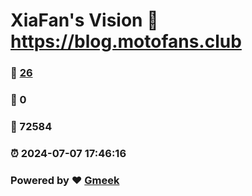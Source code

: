 # XiaFan's Vision :link: https://blog.motofans.club 
### :page_facing_up: [26](https://blog.motofans.club/tag.html) 
### :speech_balloon: 0 
### :hibiscus: 72584 
### :alarm_clock: 2024-07-07 17:46:16 
### Powered by :heart: [Gmeek](https://github.com/Meekdai/Gmeek)
